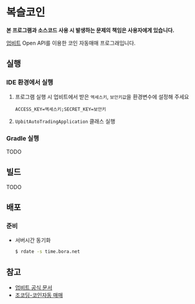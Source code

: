 # 복슬코인
**본 프로그램과 소스코드 사용 시 발생하는 문제의 책임은 사용자에게 있습니다.**

[업비트](https://upbit.com) Open API를 이용한 코인 자동매매 프로그래입니다.

## 실행
### IDE 환경에서 실행
1. 프로그램 실행 시 업비트에서 받은 `엑세스키`, `보안키값`을 환경변수에 설정해 주세요
    ```
    ACCESS_KEY=엑세스키;SECRET_KEY=보안키
    ```
1. `UpbitAutoTradingApplication` 클래스 실행

### Gradle 실행 
TODO

## 빌드 
TODO

## 배포
### 준비
- 서버시간 동기화
   ```sh
   $ rdate -s time.bora.net
   ```

## 참고
- [업비트 공식 문서](https://docs.upbit.com)
- [조코딩-코인자동 매매](https://github.com/youtube-jocoding/pyupbit-autotrade)
